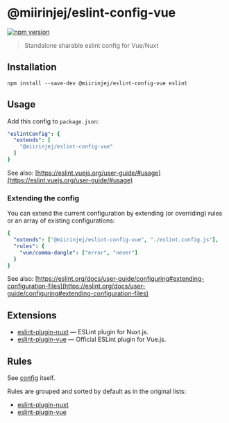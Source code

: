 # @miirinjej/eslint-config-vue

[![npm version](https://img.shields.io/npm/v/@miirinjej/eslint-config-vue.svg)](https://www.npmjs.org/package/@miirinjej/eslint-config-vue)

> Standalone sharable eslint config for Vue/Nuxt

## Installation

```
npm install --save-dev @miirinjej/eslint-config-vue eslint
```

## Usage

Add this config to `package.json`:

```yaml
"eslintConfig": {
  "extends": [
    "@miirinjej/eslint-config-vue"
  ]
}
```

See also: [https://eslint.vuejs.org/user-guide/#usage](https://eslint.vuejs.org/user-guide/#usage)

### Extending the config

You can extend the current configuration by extending (or overriding) rules or an array of existing configurations:

```yaml
{
  "extends": ["@miirinjej/eslint-config-vue", "./eslint.config.js"],
  "rules": {
    "vue/comma-dangle": ["error", "never"]
  }
}
```

See also: [https://eslint.org/docs/user-guide/configuring#extending-configuration-files](https://eslint.org/docs/user-guide/configuring#extending-configuration-files)

## Extensions

- [eslint-plugin-nuxt](https://github.com/nuxt/eslint-plugin-nuxt)
  — ESLint plugin for Nuxt.js.
- [eslint-plugin-vue](https://github.com/vuejs/eslint-plugin-vue)
  — Official ESLint plugin for Vue.js.

## Rules

See [config](https://github.com/miirinjej/eslint-config-vue/blob/master/index.js) itself.

Rules are grouped and sorted by default as in the original lists:

- [eslint-plugin-nuxt](https://github.com/nuxt/eslint-plugin-nuxt#bulb-rules)
- [eslint-plugin-vue](https://eslint.vuejs.org/rules/)
